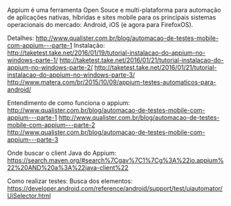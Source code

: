 Appium é uma ferramenta Open Souce e multi-plataforma para automação de aplicações nativas, 
híbridas e sites mobile para os principais sistemas operacionais do mercado: Android, iOS (e agora para FirefoxOS).

Detalhes: http://www.qualister.com.br/blog/automacao-de-testes-mobile-com-appium---parte-1
Instalação: 
http://taketest.take.net/2016/01/19/tutorial-instalacao-do-appium-no-windows-parte-1/
http://taketest.take.net/2016/01/21/tutorial-instalacao-do-appium-no-windows-parte-2/
http://taketest.take.net/2016/01/21/tutorial-instalacao-do-appium-no-windows-parte-3/
http://www.matera.com/br/2015/10/09/appium-testes-automaticos-para-android/

Entendimento de como funciona o appium:
http://www.qualister.com.br/blog/automacao-de-testes-mobile-com-appium---parte-1
http://www.qualister.com.br/blog/automacao-de-testes-mobile-com-appium---parte-2
http://www.qualister.com.br/blog/automacao-de-testes-mobile-com-appium---parte-3

Onde buscar o client Java do Appium:
https://search.maven.org/#search%7Cgav%7C1%7Cg%3A%22io.appium%22%20AND%20a%3A%22java-client%22

Como realizar testes:
Busca dos elementos:
https://developer.android.com/reference/android/support/test/uiautomator/UiSelector.html

